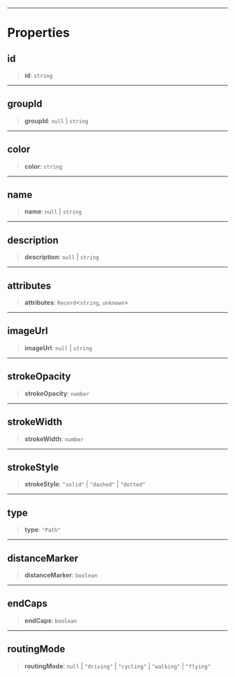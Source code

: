 ***

# Properties

## id

> **id**: `string`

***

## groupId

> **groupId**: `null` | `string`

***

## color

> **color**: `string`

***

## name

> **name**: `null` | `string`

***

## description

> **description**: `null` | `string`

***

## attributes

> **attributes**: `Record`\<`string`, `unknown`>

***

## imageUrl

> **imageUrl**: `null` | `string`

***

## strokeOpacity

> **strokeOpacity**: `number`

***

## strokeWidth

> **strokeWidth**: `number`

***

## strokeStyle

> **strokeStyle**: `"solid"` | `"dashed"` | `"dotted"`

***

## type

> **type**: `"Path"`

***

## distanceMarker

> **distanceMarker**: `boolean`

***

## endCaps

> **endCaps**: `boolean`

***

## routingMode

> **routingMode**: `null` | `"driving"` | `"cycling"` | `"walking"` | `"flying"`
